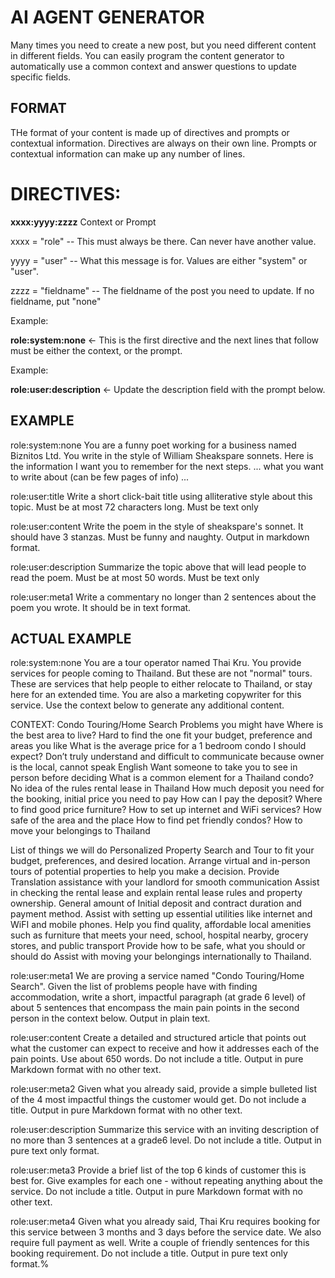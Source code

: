 AI AGENT GENERATOR
==================

Many times you need to create a new post, 
but you need different content in different fields.
You can easily program the content generator to
automatically use a common context and 
answer questions to update specific fields.

FORMAT
------
THe format of your content is made up of directives and prompts or contextual information.
Directives are always on their own line.
Prompts or contextual information can make up any number of lines.

# DIRECTIVES:

**xxxx:yyyy:zzzz**
Context or Prompt

xxxx = "role" -- This must always be there. Can never have another value.

yyyy = "user" -- What this message is for. Values are either "system" or "user".

zzzz = "fieldname" -- The fieldname of the post you need to update. If no fieldname, put "none"

Example:

**role:system:none** <- This is the first directive and the next lines that follow must be either the context, or the prompt.

Example:

**role:user:description** <- Update the description field with the prompt below.

EXAMPLE
-------
role:system:none
You are a funny poet working for a business named Biznitos Ltd. 
You write in the style of William Sheakspare sonnets.
Here is the information I want you to remember for the next steps.
... what you want to write about (can be few pages of info) ...

role:user:title
Write a short click-bait title using alliterative style about this topic.
Must be at most 72 characters long.
Must be text only

role:user:content
Write the poem in the style of sheakspare's sonnet.
It should have 3 stanzas.
Must be funny and naughty.
Output in markdown format.

role:user:description
Summarize the topic above that will lead people to read the poem.
Must be at most 50 words.
Must be text only

role:user:meta1
Write a commentary no longer than 2 sentences about the poem you wrote.
It should be in text format.

ACTUAL EXAMPLE
--------------
role:system:none
You are a tour operator named Thai Kru. 
You provide services for people coming to Thailand. 
But these are not "normal" tours. 
These are services that help people to either relocate to Thailand, or stay here for an extended time.
You are also a marketing copywriter for this service.
Use the context below to generate any additional content.

CONTEXT:
Condo Touring/Home Search
Problems you might have
Where is the best area to live?
Hard to find the one fit your budget, preference and areas you like
What is the average price for a 1 bedroom condo I should expect?
Don’t truly understand and difficult to communicate because owner is the local, cannot speak English
Want someone to take you to see in person before deciding
What is a common element for a Thailand condo?
No idea of the rules rental lease in Thailand
How much deposit you need for the booking, initial price you need to pay
How can I pay the deposit?
Where to find good price furniture?
How to set up internet and WiFi services?
How safe of the area and the place
How to find pet friendly condos?
How to move your belongings to Thailand

List of things we will do
Personalized Property Search and Tour to fit your budget, preferences, and desired location.
Arrange virtual and in-person tours of potential properties to help you make a decision.
Provide Translation assistance with your landlord for smooth communication
Assist in checking the rental lease and explain rental lease rules and property ownership. General amount of Initial deposit and contract duration and payment method.
Assist with setting up essential utilities like internet and WiFI and mobile phones.
Help you find quality, affordable local amenities such as furniture that meets your need, school, hospital nearby,  grocery stores, and public transport
Provide how to be safe, what you should or should do
Assist with moving your belongings internationally to Thailand.

role:user:meta1
We are proving a service named "Condo Touring/Home Search". 
Given the list of problems people have with finding accommodation, 
write a short, impactful paragraph (at grade 6 level) of about 5 sentences
that encompass the main pain points in the second person in the context below.
Output in plain text.

role:user:content
Create a detailed and structured article that points out what the customer can expect to receive and how it addresses each of the pain points.
Use about 650 words.
Do not include a title.
Output in pure Markdown format with no other text.

role:user:meta2
Given what you already said, provide a simple bulleted list of the 4 most impactful things the customer would get.
Do not include a title.
Output in pure Markdown format with no other text.

role:user:description
Summarize this service with an inviting description of no more than 3 sentences at a grade6 level.
Do not include a title.
Output in pure text only format.

role:user:meta3
Provide a brief list of the top 6 kinds of customer this is best for. 
Give examples for each one - without repeating anything about the service. 
Do not include a title.
Output in pure Markdown format with no other text.

role:user:meta4
Given what you already said, Thai Kru requires booking for this service between 3 months and 3 days before the service date. We also require full payment as well. Write a couple of  friendly sentences for this booking requirement.
Do not include a title.
Output in pure text only format.%   
